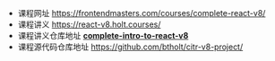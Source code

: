 + 课程网址 https://frontendmasters.com/courses/complete-react-v8/
+ 课程讲义 https://react-v8.holt.courses/
+ 课程讲义仓库地址 **[complete-intro-to-react-v8](https://github.com/btholt/complete-intro-to-react-v8)**
+ 课程源代码仓库地址 https://github.com/btholt/citr-v8-project/